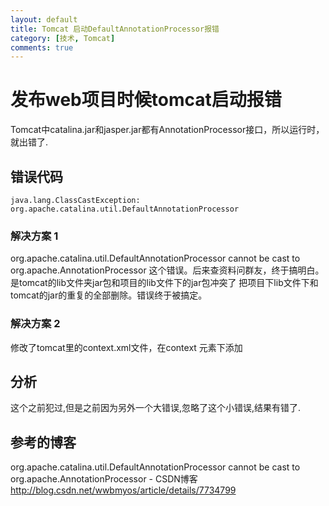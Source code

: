 ```yaml
---
layout: default
title: Tomcat 启动DefaultAnnotationProcessor报错
category: [技术, Tomcat]
comments: true
---
```


#  发布web项目时候tomcat启动报错
Tomcat中catalina.jar和jasper.jar都有AnnotationProcessor接口，所以运行时，就出错了.



## 错误代码
``` 
java.lang.ClassCastException: org.apache.catalina.util.DefaultAnnotationProcessor
``` 

###  解决方案 1
  org.apache.catalina.util.DefaultAnnotationProcessor cannot be cast to org.apache.AnnotationProcessor
这个错误。后来查资料问群友，终于搞明白。是tomcat的lib文件夹jar包和项目的lib文件下的jar包冲突了
把项目下lib文件下和tomcat的jar的重复的全部删除。错误终于被搞定。

###  解决方案 2
修改了tomcat里的context.xml文件，在context 元素下添加  

<Loader delegate="true" />  

##  分析
这个之前犯过,但是之前因为另外一个大错误,忽略了这个小错误,结果有错了.
  

## 参考的博客
org.apache.catalina.util.DefaultAnnotationProcessor cannot be cast to org.apache.AnnotationProcessor - CSDN博客
<http://blog.csdn.net/wwbmyos/article/details/7734799>


